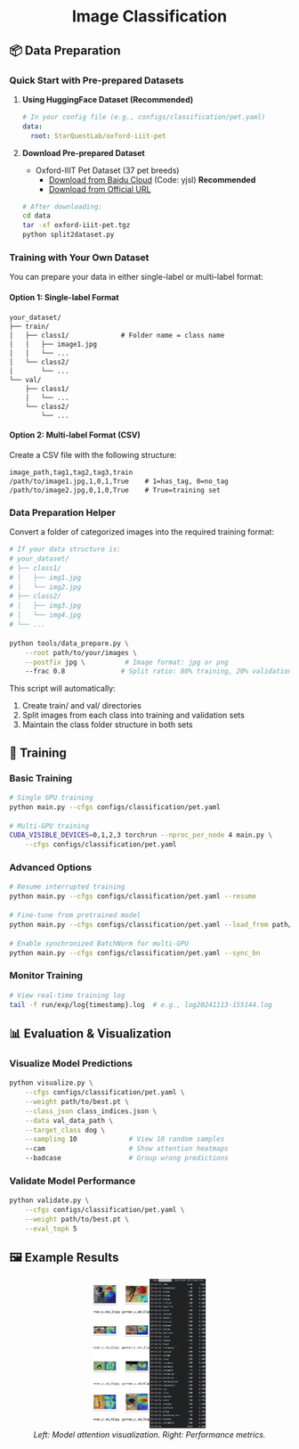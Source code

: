 # <div align="center">Image Classification</div>

## 📦 Data Preparation

### Quick Start with Pre-prepared Datasets
1. **Using HuggingFace Dataset (Recommended)**
   ```yaml
   # In your config file (e.g., configs/classification/pet.yaml)
   data:
     root: StarQuestLab/oxford-iiit-pet
   ```

2. **Download Pre-prepared Dataset**
   - Oxford-IIIT Pet Dataset (37 pet breeds)
     - [Download from Baidu Cloud](https://pan.baidu.com/s/1PjM6kPoTyzNYPZkpmDoC6A) (Code: yjsl) **Recommended**
     - [Download from Official URL](https://s3.amazonaws.com/fast-ai-imageclas/oxford-iiit-pet.tgz)
   ```bash
   # After downloading:
   cd data
   tar -xf oxford-iiit-pet.tgz
   python split2dataset.py
   ```

### Training with Your Own Dataset
You can prepare your data in either single-label or multi-label format:

#### Option 1: Single-label Format
```
your_dataset/
├── train/
│   ├── class1/             # Folder name = class name
│   │   ├── image1.jpg
│   │   └── ...
│   └── class2/
│       └── ...
└── val/
    ├── class1/
    │   └── ...
    └── class2/
        └── ...
```

#### Option 2: Multi-label Format (CSV)
Create a CSV file with the following structure:
```csv
image_path,tag1,tag2,tag3,train
/path/to/image1.jpg,1,0,1,True    # 1=has_tag, 0=no_tag
/path/to/image2.jpg,0,1,0,True    # True=training set
```

### Data Preparation Helper
Convert a folder of categorized images into the required training format:
```bash
# If your data structure is:
# your_dataset/
# ├── class1/
# │   ├── img1.jpg
# │   └── img2.jpg
# ├── class2/
# │   ├── img3.jpg
# │   └── img4.jpg
# └── ...

python tools/data_prepare.py \
    --root path/to/your/images \
    --postfix jpg \          # Image format: jpg or png
    --frac 0.8              # Split ratio: 80% training, 20% validation
```

This script will automatically:
1. Create train/ and val/ directories
2. Split images from each class into training and validation sets
3. Maintain the class folder structure in both sets

## 🚀 Training

### Basic Training
```bash
# Single GPU training
python main.py --cfgs configs/classification/pet.yaml

# Multi-GPU training
CUDA_VISIBLE_DEVICES=0,1,2,3 torchrun --nproc_per_node 4 main.py \
    --cfgs configs/classification/pet.yaml
```

### Advanced Options
```bash
# Resume interrupted training
python main.py --cfgs configs/classification/pet.yaml --resume

# Fine-tune from pretrained model
python main.py --cfgs configs/classification/pet.yaml --load_from path/to/model.pt

# Enable synchronized BatchNorm for multi-GPU
python main.py --cfgs configs/classification/pet.yaml --sync_bn
```

### Monitor Training
```bash
# View real-time training log
tail -f run/exp/log{timestamp}.log  # e.g., log20241113-155144.log
```

## 📊 Evaluation & Visualization

### Visualize Model Predictions
```bash
python visualize.py \
    --cfgs configs/classification/pet.yaml \
    --weight path/to/best.pt \
    --class_json class_indices.json \
    --data val_data_path \
    --target_class dog \
    --sampling 10             # View 10 random samples
    --cam                     # Show attention heatmaps
    --badcase                 # Group wrong predictions
```

### Validate Model Performance
```bash
python validate.py \
    --cfgs configs/classification/pet.yaml \
    --weight path/to/best.pt \
    --eval_topk 5
```

## 🖼️ Example Results

<p align="center">
  <img src="../../misc/visual&validation.jpg" width="40%">
  <br>
  <em>Left: Model attention visualization. Right: Performance metrics.</em>
</p>